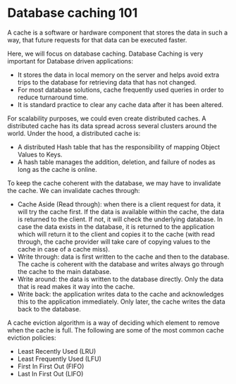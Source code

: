 # Database caching 101
A cache is a software or hardware component that stores the data in such a way, that future requests for that data can be executed faster.

Here, we will focus on database caching. Database Caching is very important for Database driven applications:

- It stores the data in local memory on the server and helps avoid extra trips to the database for retrieving data that has not changed.
- For most database solutions, cache frequently used queries in order to reduce turnaround time.
- It is standard practice to clear any cache data after it has been altered.

For scalability purposes, we could even create distributed caches. A distributed cache has its data spread across several clusters around the world.
Under the hood, a distributed cache is:

- A distributed Hash table that has the responsibility of mapping Object Values to Keys.
- A hash table manages the addition, deletion, and failure of nodes as long as the cache is online.

To keep the cache coherent with the database, we may have to invalidate the cache. We can invalidate caches through:

- Cache Aside (Read through): when there is a client request for data, it will try the cache first. If the data is available within the cache, the data is returned to the client. If not, it will check the underlying database. In case the data exists in the database, it is returned to the application which will return it to the client and copies it to the cache (with read through, the cache provider will take care of copying values to the cache in case of a cache miss).
- Write through: data is first written to the cache and then to the database. The cache is coherent with the database and writes always go through the cache to the main database.
- Write around: the data is written to the database directly. Only the data that is read makes it way into the cache.
- Write back: the application writes data to the cache and acknowledges this to the application immediately. Only later, the cache writes the data back to the database.

A cache eviction algorithm is a way of deciding which element to remove when the cache is full. The following are some of the most common cache eviction policies:

- Least Recently Used (LRU)
- Least Frequently Used (LFU)
- First In First Out (FIFO)
- Last In First Out (LIFO)

